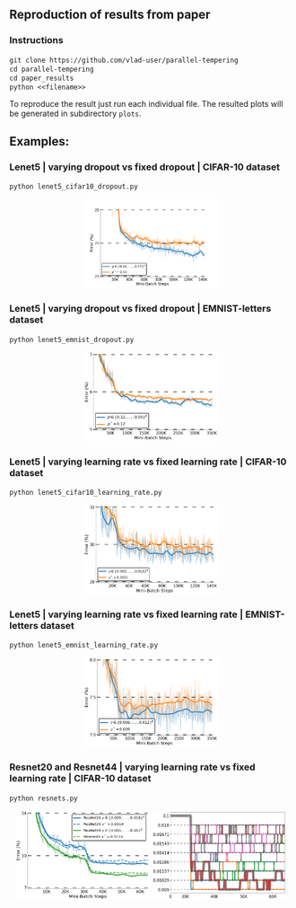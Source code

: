 ## Reproduction of results from paper

### Instructions
```
git clone https://github.com/vlad-user/parallel-tempering
cd parallel-tempering
cd paper_results
python <<filename>>
```

To reproduce the result just run each individual file. The resulted plots will be generated in subdirectory `plots`.

## Examples:

### Lenet5 | varying dropout vs fixed dropout | CIFAR-10 dataset
```
python lenet5_cifar10_dropout.py

```
<p align="center">
  <img src="_images/cifar-dropout.png" width="240" height="160">
</p>

### Lenet5 | varying dropout vs fixed dropout | EMNIST-letters dataset

```
python lenet5_emnist_dropout.py
```
<p align="center">
  <img src="_images/emnist-dropout.png" width="240" height="160">
</p>

### Lenet5 | varying learning rate vs fixed learning rate | CIFAR-10 dataset

```
python lenet5_cifar10_learning_rate.py
```

<p align="center">
  <img src="_images/cifar-lr.png" width="240" height="160">
</p>

### Lenet5 | varying learning rate vs fixed learning rate | EMNIST-letters dataset

```
python lenet5_emnist_learning_rate.py
```

<p align="center">
  <img src="_images/emnist-lr.png" width="240" height="160">
</p>


### Resnet20 and Resnet44 | varying learning rate vs fixed learning rate | CIFAR-10 dataset

```
python resnets.py
```

<p align="center">
  <img src="_images/cifar-resnets.png" width="240" height="160">
  <img src="_images/resnets-mixing.png" width="240" height="160">
</p>
